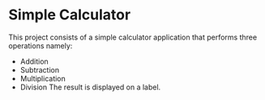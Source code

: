 # Simple Calculator
This project consists of a simple calculator application that performs three operations namely:
- Addition
- Subtraction
- Multiplication
- Division
The result is displayed on a label.
